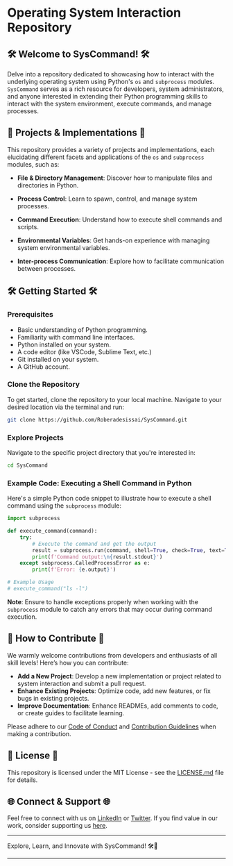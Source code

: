 # Operating System Interaction Repository

## 🛠️ Welcome to SysCommand! 🛠️

Delve into a repository dedicated to showcasing how to interact with the underlying operating system using Python's `os` and `subprocess` modules. `SysCommand` serves as a rich resource for developers, system administrators, and anyone interested in extending their Python programming skills to interact with the system environment, execute commands, and manage processes.

## 🚀 Projects & Implementations 🚀

This repository provides a variety of projects and implementations, each elucidating different facets and applications of the `os` and `subprocess` modules, such as:

- **File & Directory Management**: Discover how to manipulate files and directories in Python.
  
- **Process Control**: Learn to spawn, control, and manage system processes.
  
- **Command Execution**: Understand how to execute shell commands and scripts.
  
- **Environmental Variables**: Get hands-on experience with managing system environmental variables.
  
- **Inter-process Communication**: Explore how to facilitate communication between processes.

## 🛠️ Getting Started 🛠️

### Prerequisites

- Basic understanding of Python programming.
- Familiarity with command line interfaces.
- Python installed on your system.
- A code editor (like VSCode, Sublime Text, etc.)
- Git installed on your system.
- A GitHub account.

### Clone the Repository

To get started, clone the repository to your local machine. Navigate to your desired location via the terminal and run:

```bash
git clone https://github.com/Roberadesissai/SysCommand.git
```

### Explore Projects

Navigate to the specific project directory that you're interested in:

```bash
cd SysCommand
```

### Example Code: Executing a Shell Command in Python

Here's a simple Python code snippet to illustrate how to execute a shell command using the `subprocess` module:

```python
import subprocess

def execute_command(command):
    try:
        # Execute the command and get the output
        result = subprocess.run(command, shell=True, check=True, text=True, capture_output=True)
        print(f'Command output:\n{result.stdout}')
    except subprocess.CalledProcessError as e:
        print(f'Error: {e.output}')

# Example Usage
# execute_command("ls -l")
```

**Note**: Ensure to handle exceptions properly when working with the `subprocess` module to catch any errors that may occur during command execution.

## 🤝 How to Contribute 🤝

We warmly welcome contributions from developers and enthusiasts of all skill levels! Here’s how you can contribute:

- **Add a New Project**: Develop a new implementation or project related to system interaction and submit a pull request.
- **Enhance Existing Projects**: Optimize code, add new features, or fix bugs in existing projects.
- **Improve Documentation**: Enhance READMEs, add comments to code, or create guides to facilitate learning.

Please adhere to our [Code of Conduct](CODE_OF_CONDUCT.md) and [Contribution Guidelines](CONTRIBUTING.md) when making a contribution.

## 📜 License 📜

This repository is licensed under the MIT License - see the [LICENSE.md](LICENSE.md) file for details.

## 🌐 Connect & Support 🌐

Feel free to connect with us on [LinkedIn](Your_LinkedIn_Profile) or [Twitter](Your_Twitter_Profile). If you find value in our work, consider supporting us [here](Your_Support_Link).

---

Explore, Learn, and Innovate with SysCommand! 🛠️🚀

---

